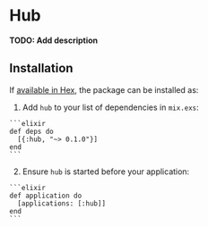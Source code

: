 # Hub

**TODO: Add description**

## Installation

If [available in Hex](https://hex.pm/docs/publish), the package can be installed as:

  1. Add `hub` to your list of dependencies in `mix.exs`:

    ```elixir
    def deps do
      [{:hub, "~> 0.1.0"}]
    end
    ```

  2. Ensure `hub` is started before your application:

    ```elixir
    def application do
      [applications: [:hub]]
    end
    ```

